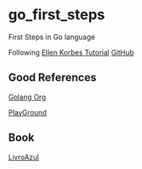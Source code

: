 # go_first_steps
First Steps in Go language


Following [Ellen Korbes Tutorial](https://www.youtube.com/playlist?list=PLCKpcjBB_VlBsxJ9IseNxFllf-UFEXOdg)
[GitHub](https://github.com/ellenkorbes/go-aprenda-a-programar)


## Good References

[Golang Org](https://golang.org/)

[PlayGround](https://play.golang.org/)


## Book

[LivroAzul](https://www.amazon.com.br/Linguagem-Programa%C3%A7%C3%A3o-Go-Alan-Donovan/dp/8575225464/ref=sr_1_1?__mk_pt_BR=%C3%85M%C3%85%C5%BD%C3%95%C3%91&crid=I3NE5VN4G335&dchild=1&keywords=a+linguagem+de+programacao+go&qid=1596378424&sprefix=A+Linguagem+de+Pr%2Caps%2C331&sr=8-1)
